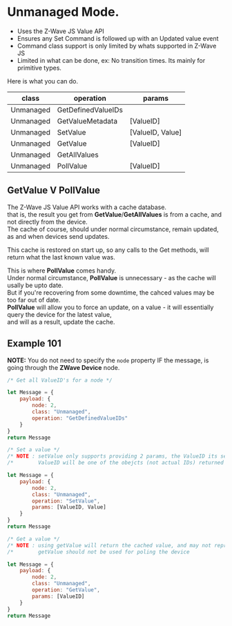 # Unmanaged Mode.  
  
 - Uses the Z-Wave JS Value API
 - Ensures any Set Command is followed up with an Updated value event
 - Command class support is only limited by whats supported in Z-Wave JS
 - Limited in what can be done, ex: No transition times. Its mainly for primitive types.

Here is what you can do.

| class                     | operation                           | params                                                |
| ------------------------- | ----------------------------------- | ----------------------------------------------------- |
| Unmanaged                 | GetDefinedValueIDs                  |                                                       | 
| Unmanaged                 | GetValueMetadata                    | [ValueID]                                             |  
| Unmanaged                 | SetValue                            | [ValueID, Value]                                      |
| Unmanaged                 | GetValue                            | [ValueID]                                             |  
| Unmanaged                 | GetAllValues                        |                                                       |  
| Unmanaged                 | PollValue                           | [ValueID]                                             |  

## GetValue V PollValue
The Z-Wave JS Value API works with a cache database.  
that is, the result you get from **GetValue**/**GetAllValues** is from a cache, and not directly from the device.  
The cache of course, should under normal circumstance, remain updated, as and when devices send updates.

This cache is restored on start up, so any calls to the Get methods, will return what the last known value was.  

This is where **PollValue** comes handy.  
Under normal circumstance, **PollValue** is unnecessary - as the cache will usally be upto date.  
But if you're recovering from some downtime, the cahced values may be too far out of date.  
**PollValue** will allow you to force an update, on a value - it will essentially query the device for the latest value,  
and will as a result, update the cache.

## Example 101  
**NOTE:** You do not need to specify the ```node``` property IF the message, is going through the **ZWave Device** node.  

```javascript
/* Get all ValueID's for a node */

let Message = {
    payload: {
        node: 2,
        class: "Unmanaged",
        operation: "GetDefinedValueIDs"
    }
}
return Message
```

```javascript
/* Set a value */
/* NOTE : setValue only supports providing 2 params, the ValueID its self, and the value to set. */
/*        ValueID will be one of the obejcts (not actual IDs) returned from GetDefinedValueIDs                   */

let Message = {
    payload: {
        node: 2,
        class: "Unmanaged",
        operation: "SetValue",
        params: [ValueID, Value]
    }
}
return Message
```

```javascript
/* Get a value */
/* NOTE : using getValue will return the cached value, and may not represent the current value. */
/*        getValue should not be used for poling the device                                     */

let Message = {
    payload: {
        node: 2,
        class: "Unmanaged",
        operation: "GetValue",
        params: [ValueID]
    }
}
return Message
```